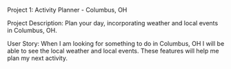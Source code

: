 Project 1: 
Activity Planner - Columbus, OH

Project Description: 
Plan your day, incorporating weather and local events in Columbus, OH.

User Story:
When I am looking for something to do in Columbus, OH
I will be able to see the local weather and local events.
These features will help me plan my next activity.
